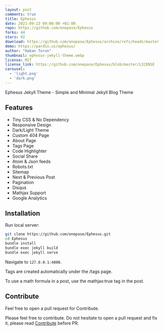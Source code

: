 ```yaml
---
layout: post
comments: true
title: Ephesus
date: 2021-09-23 09:00:00 +01:00
repo: https://github.com/onepase/Ephesus
forks: 44
stars: 92
download: https://github.com/onepase/Ephesus/archive/refs/heads/master.zip
demo: https://pardin.us/ephesus/
author: "Hakan Torun"
thumbnail: ephesus-jekyll-theme.webp
license: MIT
license_link: https://github.com/onepase/Ephesus/blob/master/LICENSE
carousel:
  - 'light.png'
  - 'dark.png'
---
```


Ephesus Jekyll Theme - Simple and Minimal Jekyll Blog Theme

## Features

* Tiny CSS & No Dependency
* Responsive Design
* Dark/Light Theme
* Custom 404 Page
* About Page
* Tags Page
* Code Highlighter
* Social Share
* Atom & Json feeds
* Robots.txt
* Sitemap
* Next & Previous Post
* Pagination
* Disqus
* Mathjax Support
* Google Analytics

## Installation

Run local server:

```bash
git clone https://github.com/onepase/Ephesus.git
cd Ephesus
bundle install
bundle exec jekyll build
bundle exec jekyll serve
```

Navigate to `127.0.0.1:4000`.

Tags are created automatically under the /tags page.

To use a math formula in a post, use the mathjax:true tag in the post.

## Contribute

Feel free to open a pull request for Contribute.

Please feel free to contribute. Do not hesitate to open a pull request and fix it, please read [Contribute](https://github.com/onepase/Ephesus/blob/master/CONTRIBUTING.md) before PR.

